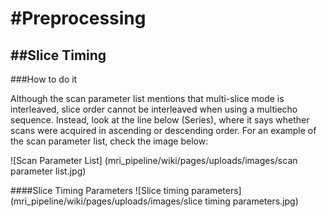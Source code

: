#Preprocessing
===============
##Slice Timing
---------------

###How to do it

Although the scan parameter list mentions that multi-slice mode is interleaved, slice order cannot be interleaved when using a multiecho sequence. Instead, look at the line below (Series), where it says whether scans were acquired in ascending or descending order. For an example of the scan parameter list, check the image below:

![Scan Parameter List] (mri_pipeline/wiki/pages/uploads/images/scan parameter list.jpg)

####Slice Timing Parameters
![Slice timing parameters] (mri_pipeline/wiki/pages/uploads/images/slice timing parameters.jpg)